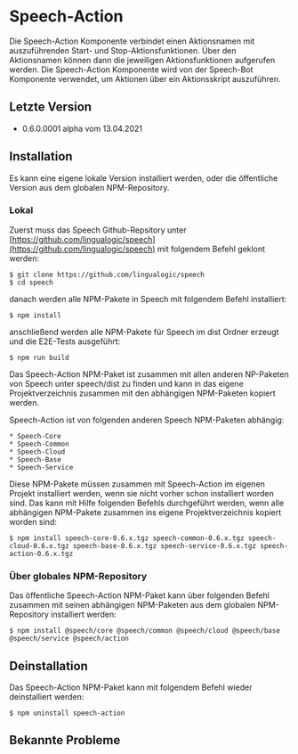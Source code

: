# Speech-Action

Die Speech-Action Komponente verbindet einen Aktionsnamen mit auszuführenden Start- und Stop-Aktionsfunktionen. Über den Aktionsnamen können dann die jeweiligen Aktionsfunktionen aufgerufen werden. Die Speech-Action Komponente wird von der Speech-Bot Komponente verwendet, um Aktionen über ein Aktionsskript auszuführen.


## Letzte Version

* 0.6.0.0001 alpha vom 13.04.2021


## Installation

Es kann eine eigene lokale Version installiert werden, oder die öffentliche Version aus dem globalen NPM-Repository.


### Lokal

Zuerst muss das Speech Github-Repsitory unter [https://github.com/lingualogic/speech](https://github.com/lingualogic/speech) mit folgendem Befehl geklont werden:

    $ git clone https://github.com/lingualogic/speech
    $ cd speech

danach werden alle NPM-Pakete in Speech mit folgendem Befehl installiert:

    $ npm install

anschließend werden alle NPM-Pakete für Speech im dist Ordner erzeugt und die E2E-Tests ausgeführt:

    $ npm run build

Das Speech-Action NPM-Paket ist zusammen mit allen anderen NP-Paketen von Speech unter speech/dist zu finden und kann in das eigene Projektverzeichnis zusammen mit den abhängigen NPM-Paketen kopiert werden.

Speech-Action ist von folgenden anderen Speech NPM-Paketen abhängig:

    * Speech-Core
    * Speech-Common
    * Speech-Cloud
    * Speech-Base
    * Speech-Service

Diese NPM-Pakete müssen zusammen mit Speech-Action im eigenen Projekt installiert werden, wenn sie nicht vorher schon installiert worden sind. Das kann mit Hilfe folgenden Befehls durchgeführt werden, wenn alle abhängigen NPM-Pakete zusammen ins eigene Projektverzeichnis kopiert worden sind:

    $ npm install speech-core-0.6.x.tgz speech-common-0.6.x.tgz speech-cloud-0.6.x.tgz speech-base-0.6.x.tgz speech-service-0.6.x.tgz speech-action-0.6.x.tgz


### Über globales NPM-Repository

Das öffentliche Speech-Action NPM-Paket kann über folgenden Befehl zusammen mit seinen abhängigen NPM-Paketen aus dem globalen NPM-Repository installiert werden:

    $ npm install @speech/core @speech/common @speech/cloud @speech/base @speech/service @speech/action


## Deinstallation

Das Speech-Action NPM-Paket kann mit folgendem Befehl wieder deinstalliert werden:

    $ npm uninstall speech-action


## Bekannte Probleme

